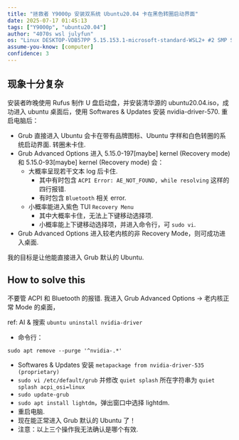 ```yaml
---
title: "拯救者 Y9000p 安装双系统 Ubuntu20.04 卡在黑色转圈启动界面"
date: 2025-07-17 01:45:13
tags: ["Y9000p", "ubuntu20.04"]
author: "4070s wsl julyfun"
os: "Linux DESKTOP-VDB57PP 5.15.153.1-microsoft-standard-WSL2+ #2 SMP Sun Oct 27 22:02:06 CST 2024 x86_64 x86_64 x86_64 GNU/Linux"
assume-you-know: [computer]
confidence: 3
---
```


## 现象十分复杂

安装者昨晚使用 Rufus 制作 U 盘启动盘，并安装清华源的 ubuntu20.04.iso，成功进入 ubuntu 桌面后，使用 Softwares & Updates 安装 nvidia-driver-570. 重启电脑后：
- Grub 直接进入 Ubuntu 会卡在带有品牌图标、Ubuntu 字样和白色转圈的系统启动界面. 转圈未卡住.
- Grub Advanced Options 进入 5.15.0-197[maybe] kernel (Recovery mode) 和 5.15.0-93[maybe] kernel (Recovery mode) 会：
    - 大概率呈现若干文本 log 后卡住.
        - 其中有时包含 `ACPI Error: AE_NOT_FOUND, while resolving` 这样的四行报错.
        - 有时包含 `Bluetooth` 相关 error.
    - 小概率能进入紫色 TUI `Recovery Menu`
        - 其中大概率卡住，无法上下键移动选择项.
        - 小概率能上下键移动选择项，并进入命令行，可 `sudo vi`.
- Grub Advanced Options 进入较老内核的非 Recovery Mode，则可成功进入桌面.

我的目标是让他能直接进入 Grub 默认的 Ubuntu.

## How to solve this

不要管 ACPI 和 Bluetooth 的报错. 我进入 Grub Advanced Options -> 老内核正常 Mode 的桌面，

ref: AI & 搜索 `ubuntu uninstall nvidia-driver`

- 命令行：
```
sudo apt remove --purge '^nvidia-.*'
```
- Softwares & Updates 安装 `metapackage from nvidia-driver-535 (proprietary)`
- `sudo vi /etc/default/grub` 并修改 `quiet splash` 所在字符串为 `quiet splash acpi_osi=linux`
- `sudo update-grub`
- `sudo apt install lightdm`，弹出窗口中选择 lightdm.
- 重启电脑.
- 现在能正常进入 Grub 默认的 Ubuntu 了！
- 注意：以上三个操作我无法确认是哪个有效.

